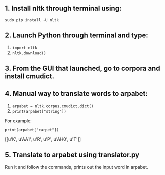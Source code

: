 
## 1. Install nltk through terminal using:
`sudo pip install -U nltk`

## 2. Launch Python through terminal and type:
1. `import nltk` 
2. `nltk.download()` 

## 3. From the GUI that launched, go to corpora and install cmudict. 

## 4. Manual way to translate words to arpabet:
1. `arpabet = nltk.corpus.cmudict.dict()`
2. `print(arpabet["string"])`

For example:

`print(arpabet["carpet"])`

[[u'K', u'AA1', u'R', u'P', u'AH0', u'T']]

## 5. Translate to arpabet using translator.py

Run it and follow the commands, prints out the input word in arpabet.
